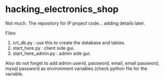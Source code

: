 # hacking_electronics_shop
Not much. The repository for IP project code... adding details later.

Files:
1. crt_db.py : use this to create the database and tables.
2. start_here.py : client side gui.
3. start_here_admin.py : admin side gui.

Also do not forget to add admin userid, password, email, email password, mysql password as environment variables.(check python file for the variable.
